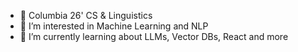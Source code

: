 - 👋 Columbia 26' CS & Linguistics
- 👀 I’m interested in Machine Learning and NLP
- 🌱 I’m currently learning about LLMs, Vector DBs, React and more

<!---
taimurshaikh/taimurshaikh is a ✨ special ✨ repository because its `README.md` (this file) appears on your GitHub profile.
You can click the Preview link to take a look at your changes.
--->
